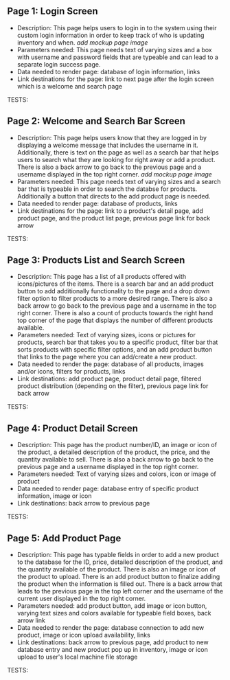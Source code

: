 ## Page 1: Login Screen
- Description: This page helps users to login in to the system using their custom login information in order to keep track of who is updating inventory and when.      *add mockup page image*
- Parameters needed: This page needs text of varying sizes and a box with username and password fields that are typeable and can lead to a separate login success page.
- Data needed to render page: database of login information, links
- Link destinations for the page: link to next page after the login screen which is a welcome and search page

TESTS:

## Page 2: Welcome and Search Bar Screen
- Description: This page helps users know that they are logged in by displaying a welcome message that includes the username in it. Additionally, there is text on the page as well as a search bar that helps users to search what they are looking for right away or add a product. There is also a back arrow to go back to the previous page and a username displayed in the top right corner.      *add mockup page image*
- Parameters needed: This page needs text of varying sizes and a search bar that is typeable in order to search the databse for products. Additionally a button that directs to the add product page is needed.
- Data needed to render page: database of products, links
- Link destinations for the page: link to a product's detail page, add product page, and the product list page, previous page link for back arrow

TESTS:


## Page 3: Products List and Search Screen
- Description: This page has a list of all products offered with icons/pictures of the items. There is a search bar and an add product button to add additionally functionality to the page and a drop down filter option to filter products to a more desired range. There is also a back arrow to go back to the previous page and a username in the top right corner. There is also a count of products towards the right hand top corner of the page that displays the number of different products available.
- Parameters needed: Text of varying sizes, icons or pictures for products, search bar that takes you to a specific product, filter bar that sorts products with specific filter options, and an add product button that links to the page where you can add/create a new product.
- Data needed to render the page: database of all products, images and/or icons, filters for products, links
- Link destinations: add product page, product detail page, filtered product distribution (depending on the filter), previous page link for back arrow

TESTS:


## Page 4: Product Detail Screen
- Description: This page has the product number/ID, an image or icon of the product, a detailed description of the product, the price, and the quantity available to sell. There is also a back arrow to go back to the previous page and a username displayed in the top right corner.
- Parameters needed: Text of varying sizes and colors, icon or image of product
- Data needed to render page: database entry of specific product information, image or icon
- Link destinations: back arrow to previous page

TESTS:
  

## Page 5: Add Product Page
- Description: This page has typable fields in order to add a new product to the database for the ID, price, detailed description of the product, and the quantity available of the product. There is also an image or icon of the product to upload. There is an add product button to finalize adding the product when the information is filled out. There is a back arrow that leads to the previous page in the top left corner and the username of the current user displayed in the top right corner.
- Parameters needed: add product button, add image or icon button, varying text sizes and colors available for typeable field boxes, back arrow link
- Data needed to render the page: database connection to add new product, image or icon upload availability, links
- Link destinations: back arrow to previous page, add product to new database entry and new product pop up in inventory, image or icon upload to user's local machine file storage

TESTS:

  

